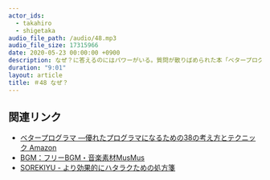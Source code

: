 ```yaml
---
actor_ids:
  - takahiro
  - shigetaka
audio_file_path: /audio/48.mp3
audio_file_size: 17315966
date: 2020-05-23 00:00:00 +0900
description: なぜ？に答えるのにはパワーがいる。質問が散りばめられた本「ベタープログラマ」。書くことが思考を強制する。言葉にすれば間違った時に気づくことができる。言葉にしない限り間違いに気づかない。
duration: "9:01"
layout: article 
title: ＃48 なぜ？
---
```


## 関連リンク

- [ベタープログラマ ―優れたプログラマになるための38の考え方とテクニック Amazon](https://www.amazon.co.jp/dp/4873118204)
- [BGM：フリーBGM・音楽素材MusMus](http://musmus.main.jp/)
- [SOREKIYU - より効果的にハタラクための処方箋](https://sorekiyu.jp)
